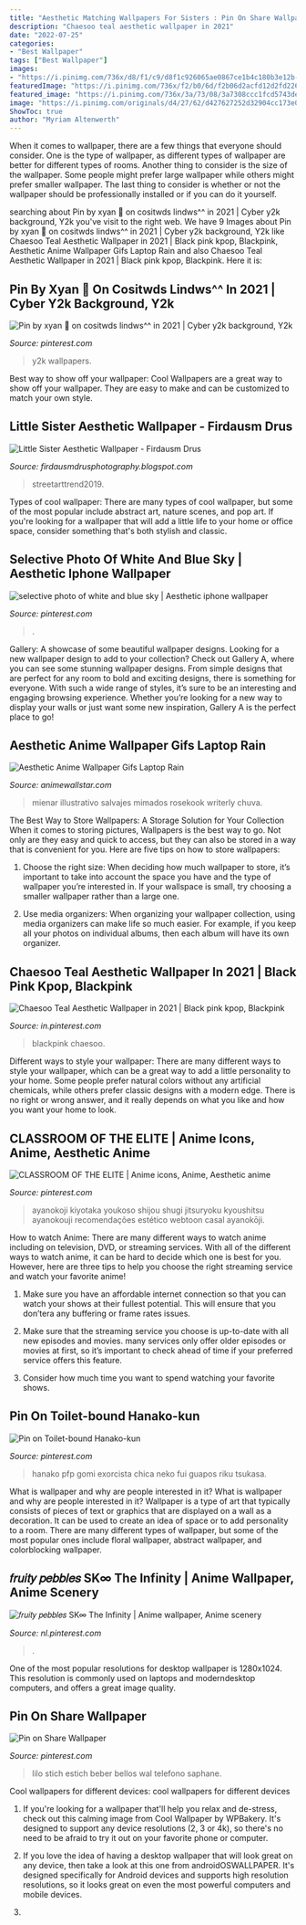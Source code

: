 ```yaml
---
title: "Aesthetic Matching Wallpapers For Sisters : Pin On Share Wallpaper"
description: "Chaesoo teal aesthetic wallpaper in 2021"
date: "2022-07-25"
categories:
- "Best Wallpaper"
tags: ["Best Wallpaper"]
images:
- "https://i.pinimg.com/736x/d8/f1/c9/d8f1c926065ae0867ce1b4c180b3e12b--couple-wallpaper-mimi.jpg"
featuredImage: "https://i.pinimg.com/736x/f2/b0/6d/f2b06d2acfd12d2fd2264278687ed00a.jpg"
featured_image: "https://i.pinimg.com/736x/3a/73/08/3a7308ccc1fcd5743de2d4e3905ee06d.jpg"
image: "https://i.pinimg.com/originals/d4/27/62/d427627252d32904cc173e01a55103d3.gif"
ShowToc: true
author: "Myriam Altenwerth"
---
```



When it comes to wallpaper, there are a few things that everyone should consider. One is the type of wallpaper, as different types of wallpaper are better for different types of rooms. Another thing to consider is the size of the wallpaper. Some people might prefer large wallpaper while others might prefer smaller wallpaper. The last thing to consider is whether or not the wallpaper should be professionally installed or if you can do it yourself.

	

		
searching about Pin by xyan 🍡 on cositwds lindws^^ in 2021 | Cyber y2k background, Y2k you've visit to the right web. We have 9 Images about Pin by xyan 🍡 on cositwds lindws^^ in 2021 | Cyber y2k background, Y2k like Chaesoo Teal Aesthetic Wallpaper in 2021 | Black pink kpop, Blackpink, Aesthetic Anime Wallpaper Gifs Laptop Rain and also Chaesoo Teal Aesthetic Wallpaper in 2021 | Black pink kpop, Blackpink. Here it is:
		
    
## Pin By Xyan 🍡 On Cositwds Lindws^^ In 2021 | Cyber Y2k Background, Y2k

<img loading=lazy src="https://i.pinimg.com/736x/3a/73/08/3a7308ccc1fcd5743de2d4e3905ee06d.jpg" onerror="this.onerror=null;this.src='https://tse1.mm.bing.net/th?id=OIP.D575vxFxdbYdL-QE_9xSXgHaHa&amp;pid=15.1';" alt="Pin by xyan 🍡 on cositwds lindws^^ in 2021 | Cyber y2k background, Y2k">

_Source: pinterest.com_

>y2k wallpapers. 

	

Best way to show off your wallpaper:
Cool Wallpapers are a great way to show off your wallpaper. They are easy to make and can be customized to match your own style.

    
## Little Sister Aesthetic Wallpaper - Firdausm Drus

<img loading=lazy src="https://i.pinimg.com/originals/61/04/6e/61046e96ad099df51e447cc651c8f082.png" onerror="this.onerror=null;this.src='https://tse1.mm.bing.net/th?id=OIP.Yoml5bGiXgzW5X6T8UVOrgAAAA&amp;pid=15.1';" alt="Little Sister Aesthetic Wallpaper - Firdausm Drus">

_Source: firdausmdrusphotography.blogspot.com_

>streetarttrend2019. 

	

Types of cool wallpaper:
There are many types of cool wallpaper, but some of the most popular include abstract art, nature scenes, and pop art. If you're looking for a wallpaper that will add a little life to your home or office space, consider something that's both stylish and classic.

    
## Selective Photo Of White And Blue Sky | Aesthetic Iphone Wallpaper

<img loading=lazy src="https://i.pinimg.com/736x/66/9f/a5/669fa5be2d1231a7c48f46701f1d6a4b.jpg" onerror="this.onerror=null;this.src='https://tse1.mm.bing.net/th?id=OIP.An4j3OMvHnWzPZR5WAw36AHaLH&amp;pid=15.1';" alt="selective photo of white and blue sky | Aesthetic iphone wallpaper">

_Source: pinterest.com_

>. 

	

Gallery: A showcase of some beautiful wallpaper designs.
Looking for a new wallpaper design to add to your collection? Check out Gallery A, where you can see some stunning wallpaper designs. From simple designs that are perfect for any room to bold and exciting designs, there is something for everyone. With such a wide range of styles, it’s sure to be an interesting and engaging browsing experience. Whether you’re looking for a new way to display your walls or just want some new inspiration, Gallery A is the perfect place to go!





	
	
    
## Aesthetic Anime Wallpaper Gifs Laptop Rain

<img loading=lazy src="https://i.pinimg.com/originals/d4/27/62/d427627252d32904cc173e01a55103d3.gif" onerror="this.onerror=null;this.src='https://tse2.mm.bing.net/th?id=OIP.MsM6gY3lQHWpqU6MWi9-hgHaEK&amp;pid=15.1';" alt="Aesthetic Anime Wallpaper Gifs Laptop Rain">

_Source: animewallstar.com_

>mienar illustrativo salvajes mimados rosekook writerly chuva. 

	

The Best Way to Store Wallpapers: A Storage Solution for Your Collection
When it comes to storing pictures, Wallpapers is the best way to go. Not only are they easy and quick to access, but they can also be stored in a way that is convenient for you. Here are five tips on how to store wallpapers:
1) Choose the right size: When deciding how much wallpaper to store, it’s important to take into account the space you have and the type of wallpaper you’re interested in. If your wallspace is small, try choosing a smaller wallpaper rather than a large one.

2) Use media organizers: When organizing your wallpaper collection, using media organizers can make life so much easier. For example, if you keep all your photos on individual albums, then each album will have its own organizer.

    
## Chaesoo Teal Aesthetic Wallpaper In 2021 | Black Pink Kpop, Blackpink

<img loading=lazy src="https://i.pinimg.com/736x/f2/b0/6d/f2b06d2acfd12d2fd2264278687ed00a.jpg" onerror="this.onerror=null;this.src='https://tse3.mm.bing.net/th?id=OIP.ZL0T-KhhOAZNL98d7c91LAHaNK&amp;pid=15.1';" alt="Chaesoo Teal Aesthetic Wallpaper in 2021 | Black pink kpop, Blackpink">

_Source: in.pinterest.com_

>blackpink chaesoo. 

	

Different ways to style your wallpaper:
There are many different ways to style your wallpaper, which can be a great way to add a little personality to your home. Some people prefer natural colors without any artificial chemicals, while others prefer classic designs with a modern edge. There is no right or wrong answer, and it really depends on what you like and how you want your home to look.

    
## CLASSROOM OF THE ELITE | Anime Icons, Anime, Aesthetic Anime

<img loading=lazy src="https://i.pinimg.com/736x/79/25/63/792563afb7f24fcaae6310e83463bc39.jpg" onerror="this.onerror=null;this.src='https://tse1.mm.bing.net/th?id=OIP.PsqefvRWRn__NH_yfMvrrQHaHa&amp;pid=15.1';" alt="CLASSROOM OF THE ELITE | Anime icons, Anime, Aesthetic anime">

_Source: pinterest.com_

>ayanokoji kiyotaka youkoso shijou shugi jitsuryoku kyoushitsu ayanokouji recomendações estético webtoon casal ayanokōji. 

	

How to watch Anime: There are many different ways to watch anime including on television, DVD, or streaming services.
With all of the different ways to watch anime, it can be hard to decide which one is best for you. However, here are three tips to help you choose the right streaming service and watch your favorite anime!
1. Make sure you have an affordable internet connection so that you can watch your shows at their fullest potential. This will ensure that you don’tera any buffering or frame rates issues.

2. Make sure that the streaming service you choose is up-to-date with all new episodes and movies. many services only offer older episodes or movies at first, so it’s important to check ahead of time if your preferred service offers this feature.

3. Consider how much time you want to spend watching your favorite shows.

    
## Pin On Toilet-bound Hanako-kun

<img loading=lazy src="https://i.pinimg.com/736x/3c/04/c2/3c04c2b68813471d2b47c6df750fef8c.jpg" onerror="this.onerror=null;this.src='https://tse4.mm.bing.net/th?id=OIP.dqpFvpWvYw4ItxNRAOMy0gHaKd&amp;pid=15.1';" alt="Pin on Toilet-bound Hanako-kun">

_Source: pinterest.com_

>hanako pfp gomi exorcista chica neko fui guapos riku tsukasa. 

	

What is wallpaper and why are people interested in it?
What is wallpaper and why are people interested in it?
Wallpaper is a type of art that typically consists of pieces of text or graphics that are displayed on a wall as a decoration. It can be used to create an idea of space or to add personality to a room. There are many different types of wallpaper, but some of the most popular ones include floral wallpaper, abstract wallpaper, and colorblocking wallpaper.

    
## 𝑓𝑟𝑢𝑖𝑡𝑦 𝑝𝑒𝑏𝑏𝑙𝑒𝑠 SK∞︎︎ The Infinity | Anime Wallpaper, Anime Scenery

<img loading=lazy src="https://i.pinimg.com/736x/86/0d/cb/860dcbbe934a8afb64db250464a1d12c.jpg" onerror="this.onerror=null;this.src='https://tse4.mm.bing.net/th?id=OIP.OfK3dqSEuvZfltPiYfYT3AHaNJ&amp;pid=15.1';" alt="𝑓𝑟𝑢𝑖𝑡𝑦 𝑝𝑒𝑏𝑏𝑙𝑒𝑠 SK∞︎︎ The Infinity | Anime wallpaper, Anime scenery">

_Source: nl.pinterest.com_

>. 

	

One of the most popular resolutions for desktop wallpaper is 1280x1024. This resolution is commonly used on laptops and moderndesktop computers, and offers a great image quality.

    
## Pin On Share Wallpaper

<img loading=lazy src="https://i.pinimg.com/736x/d8/f1/c9/d8f1c926065ae0867ce1b4c180b3e12b--couple-wallpaper-mimi.jpg" onerror="this.onerror=null;this.src='https://tse4.mm.bing.net/th?id=OIP.gm0KZoWQqgAxTbjQY3mvIAHaNK&amp;pid=15.1';" alt="Pin on Share Wallpaper">

_Source: pinterest.com_

>lilo stich estich beber bellos wal telefono saphane. 

	

Cool wallpapers for different devices:
cool wallpapers for different devices 

1. If you're looking for a wallpaper that'll help you relax and de-stress, check out this calming image from Cool Wallpaper by WPBakery. It's designed to support any device resolutions (2, 3 or 4k), so there's no need to be afraid to try it out on your favorite phone or computer.

2. If you love the idea of having a desktop wallpaper that will look great on any device, then take a look at this one from androidOSWALLPAPER. It's designed specifically for Android devices and supports high resolution resolutions, so it looks great on even the most powerful computers and mobile devices.

3.

